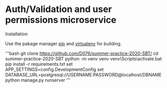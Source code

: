 # Auth/Validation and user permissions microservice
<p align="center>
[![Build Status](https://travis-ci.com/D076/summer-practice-2020-SBT.svg?branch=nightlyVersion)](https://travis-ci.com/D076/summer-practice-2020-SBT)
[![codecov](https://codecov.io/gh/D076/summer-practice-2020-SBT/branch/nightlyVersion/graph/badge.svg)](https://codecov.io/gh/D076/summer-practice-2020-SBT)
[![Scrutinizer Code Quality](https://scrutinizer-ci.com/g/D076/summer-practice-2020-SBT/badges/quality-score.png?b=nightlyVersion)](https://scrutinizer-ci.com/g/D076/summer-practice-2020-SBT/?branch=nightlyVersion)
[![Requirements Status](https://requires.io/github/D076/summer-practice-2020-SBT/requirements.svg?branch=nightlyVersion)](https://requires.io/github/D076/summer-practice-2020-SBT/requirements/?branch=nightlyVersion)
![GitHub last commit (branch)](https://img.shields.io/github/last-commit/D076/summer-practice-2020-SBT/nightlyVersion)
![GitHub contributors](https://img.shields.io/github/contributors/d076/summer-practice-2020-SBT)
[![Discord](https://img.shields.io/discord/315390629997838349)](https://discord.gg/ks5pT6U)
</p>

## Installation

Use the pakage manager [pip](https://pip.pypa.io/en/stable/) and [virtualenv](https://virtualenv.pypa.io/en/latest/) for building.

'''bash
git clone https://github.com/D076/summer-practice-2020-SBT/
cd summer-practice-2020-SBT
python -m venv venv
venv\Scripts\activate.bat
pip install -r requirements.txt
set APP_SETTINGS=config.DevelopmentConfig
set DATABASE_URL=postgresql://USERNAME:PASSWORD@localhost/DBNAME
python manage.py runserver
'''